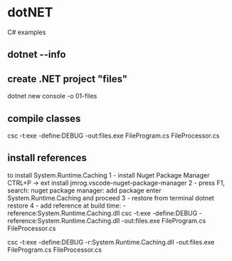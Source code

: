 # dotNET
C# examples

## dotnet --info

## create .NET project "files"
dotnet new console -o 01-files

## compile classes
csc -t:exe -define:DEBUG -out:files.exe FileProgram.cs FileProcessor.cs

## install references
 to install System.Runtime.Caching 
 1 - install Nuget Package Manager
   CTRL+P -> ext install jmrog.vscode-nuget-package-manager
 2 - press F1, search: nuget package manager: add package
   enter System.Runtime.Caching and proceed
 3 - restore from terminal
 dotnet restore
 4 - add reference at build time: -reference:System.Runtime.Caching.dll
 csc -t:exe -define:DEBUG -reference:System.Runtime.Caching.dll -out:files.exe FileProgram.cs FileProcessor.cs

 csc -t:exe -define:DEBUG -r:System.Runtime.Caching.dll -out:files.exe FileProgram.cs FileProcessor.cs
